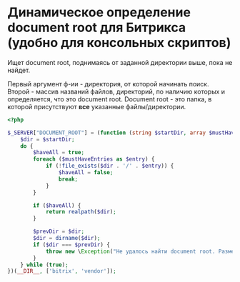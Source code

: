 # Динамическое определение document root для Битрикса (удобно для консольных скриптов)

Ищет document root, поднимаясь от заданной директории выше, пока не найдет. 

Первый аргумент ф-ии - директория, от которой начинать поиск. Второй - массив названий файлов, директорий, по наличию которых и определяется, что это document root. Document root - это папка, в которой присутствуют **все** указанные файлы/директории. 

```php
<?php

$_SERVER["DOCUMENT_ROOT"] = (function (string $startDir, array $mustHaveEntries) {
    $dir = $startDir;
    do {
        $haveAll = true;
        foreach ($mustHaveEntries as $entry) {
            if (!file_exists($dir . '/' . $entry)) {
                $haveAll = false;
                break;
            }
        }

        if ($haveAll) {
            return realpath($dir);
        }

        $prevDir = $dir;
        $dir = dirname($dir);
        if ($dir === $prevDir) {
            throw new \Exception("Не удалось найти document root. Разместите скрипт внутри корня сайта.");
        }
    } while (true);
})(__DIR__, ['bitrix', 'vendor']);
```
